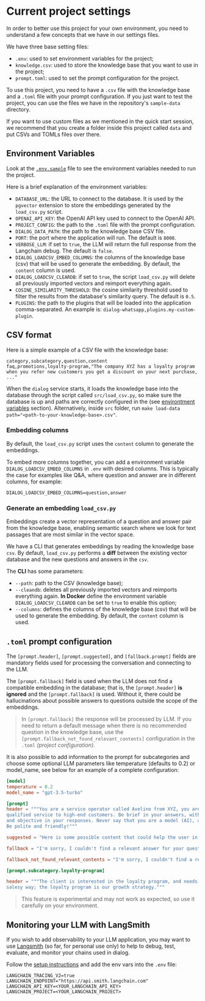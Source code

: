 # Current project settings

In order to better use this project for your own environment, you need to understand a few concepts that we have in our settings files.

We have three base setting files:

 - `.env`: used to set environment variables for the project;
 - `knowledge.csv`: used to store the knowledge base that you want to use in the project;
 - `prompt.toml`: used to set the prompt configuration for the project.

To use this project, you need to have a `.csv` file with the knowledge base and a `.toml` file with your prompt configuration. If you just want to test the project, you can use the files we have in the repository's `sample-data` directory.

If you want to use custom files as we mentioned in the quick start session, we recommend that you create a folder inside this project called `data` and put CSVs and TOMLs files over there.

## Environment Variables

Look at the [`.env.sample`](.env.sample) file to see the environment variables needed to run the project.

Here is a brief explanation of the environment variables:

 - `DATABASE_URL`: the URL to connect to the database. It is used by the `pgvector` extension to store the embeddings generated by the `load_csv.py` script.
 - `OPENAI_API_KEY`: the OpenAI API key used to connect to the OpenAI API.
 - `PROJECT_CONFIG`: the path to the `.toml` file with the prompt configuration.
 - `DIALOG_DATA_PATH`: the path to the knowledge base CSV file.
 - `PORT`: the port where the application will run. The default is `8000`.
 - `VERBOSE_LLM`: if set to `true`, the LLM will return the full response from the Langchain debug. The default is `false`.
 - `DIALOG_LOADCSV_EMBED_COLUMNS`: the columns of the knowledge base (csv) that will be used to generate the embedding. By default, the `content` column is used.
 - `DIALOG_LOADCSV_CLEARDB`: if set to `true`, the script `load_csv.py` will delete all previously imported vectors and reimport everything again.
 - `COSINE_SIMILARITY_THRESHOLD`: the cosine similarity threshold used to filter the results from the database's similarity query. The default is `0.5`.
 - `PLUGINS`: the path to the plugins that will be loaded into the application comma-separated. An example is: `dialog-whatsapp,plugins.my-custom-plugin`.


## CSV format

Here is a simple example of a CSV file with the knowledge base:

```csv
category,subcategory,question,content
faq,promotions,loyalty-program,"The company XYZ has a loyalty program when you refer new customers you get a discount on your next purchase, ..."
```

When the `dialog` service starts, it loads the knowledge base into the database through the script called `src/load_csv.py`, so make sure the database is up and paths are correctly configured in the  (see [environtment variables](##environment-variables) section). Alternatively, inside `src` folder, run `make load-data path="<path-to-your-knowledge-base>.csv"`.

### Embedding columns

By default, the `load_csv.py` script uses the `content` column to generate the embeddings.

To embed more columns together, you can add a environment variable `DIALOG_LOADCSV_EMBED_COLUMNS` in `.env` with desired columns. This is typically the case for examples like Q&A, where question and answer are in different columns, for example:

```
DIALOG_LOADCSV_EMBED_COLUMNS=question,answer
```

### Generate an embedding `load_csv.py`

Embeddings create a vector representation of a question and answer pair from the knowledge base, enabling semantic search where we look for text passages that are most similar in the vector space.

We have a CLI that generates embeddings by reading the knowledge base `csv`.
By default, `load_csv.py` performs a **diff** between the existing vector database and the new questions and answers in the `csv`.

The **CLI** has some parameters:

- `--path`: path to the CSV (knowledge base);
- `--cleandb`: deletes all previously imported vectors and reimports everything again. **In Docker** define the environment variable `DIALOG_LOADCSV_CLEARDB` can be set to `true` to enable this option;
- `--columns`: defines the columns of the knowledge base (csv) that will be used to generate the embedding. By default, the `content` column is used.

## `.toml` prompt configuration

The `[prompt.header]`, `[prompt.suggested]`, and `[fallback.prompt]` fields are mandatory fields used for processing the conversation and connecting to the LLM.

The `[prompt.fallback]` field is used when the LLM does not find a compatible embedding in the database; that is, the `[prompt.header]` **is ignored** and the `[prompt.fallback]` is used. Without it, there could be hallucinations about possible answers to questions outside the scope of the embeddings.

> In `[prompt.fallback]` the response will be processed by LLM. If you need to return a default message when there is no recommended question in the knowledge base, use the `[prompt.fallback_not_found_relevant_contents]` configuration in the `.toml` *(project configuration)*.

It is also possible to add information to the prompt for subcategories and choose some optional LLM parameters like temperature (defaults to 0.2) or model_name, see below for an example of a complete configuration:

```toml
[model]
temperature = 0.2
model_name = "gpt-3.5-turbo"

[prompt]
header = """You are a service operator called Avelino from XYZ, you are an expert in providing
qualified service to high-end customers. Be brief in your answers, without being long-winded
and objective in your responses. Never say that you are a model (AI), always answer as Avelino.
Be polite and friendly!"""

suggested = "Here is some possible content that could help the user in a better way."

fallback = "I'm sorry, I couldn't find a relevant answer for your question."

fallback_not_found_relevant_contents = "I'm sorry, I couldn't find a relevant answer for your question."

[prompt.subcategory.loyalty-program]

header = """The client is interested in the loyalty program, and needs to be responded to in a
salesy way; the loyalty program is our growth strategy."""
```

> This feature is experimental and may not work as expected, so use it carefully on your environment.

## Monitoring your LLM with LangSmith

If you wish to add observability to your LLM application, you may want to use [Langsmith](https://docs.smith.langchain.com/) (so far, for personal use only) to help to debug, test, evaluate, and monitor your chains used in dialog.

Follow the [setup instructions](https://docs.smith.langchain.com/setup) and add the env vars into the `.env` file:

```
LANGCHAIN_TRACING_V2=true
LANGCHAIN_ENDPOINT="https://api.smith.langchain.com"
LANGCHAIN_API_KEY=<YOUR_LANGCHAIN_API_KEY>
LANGCHAIN_PROJECT=<YOUR_LANGCHAIN_PROJECT>
```
